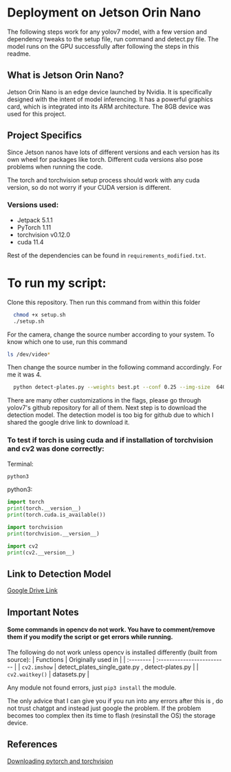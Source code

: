 
# Deployment on Jetson Orin Nano

The following steps work for any yolov7 model, with a few version and dependency tweaks to the setup file, run command and detect.py file. The model runs on the GPU successfully after following the steps in this readme.









## What is Jetson Orin Nano?


Jetson Orin Nano is an edge device launched by Nvidia. It is specifically designed with the intent of model inferencing. It has a powerful graphics card, which is integrated into its ARM architecture. The 8GB device was used for this project.

## Project Specifics
Since Jetson nanos have lots of different versions and each version has its own wheel for packages like torch. Different cuda versions also pose problems when running the code. 

The torch and torchvision setup process should work with any cuda version, so do not worry if your CUDA version is different.
### Versions used:

- Jetpack 5.1.1 
- PyTorch 1.11
- torchvision v0.12.0
- cuda 11.4 

Rest of the dependencies can be found in `requirements_modified.txt`.











# To run my script:

Clone this repository.
Then run this command from within this folder

```bash
  chmod +x setup.sh
  ./setup.sh
```

For the camera, change the source number according to your system. To know which one to use, run this command 
```bash
ls /dev/video*
```
Then change the source number in the following command accordingly. For me it was 4.
```bash
  python detect-plates.py --weights best.pt --conf 0.25 --img-size  640 --source 4 --device 0
```

There are many other customizations in the flags, please go through yolov7's github repository for all of them.
Next step is to download the detection model. The detection model is too big for github due to which I shared the google drive link to download it.

### To test if torch is using cuda and if installation of torchvision and cv2 was done correctly:

Terminal:
```bash
python3
```
python3: 
```python
import torch
print(torch.__version__)
print(torch.cuda.is_available())

import torchvision
print(torchvision.__version__)

import cv2
print(cv2.__version__)
```
## Link to Detection Model
[Google Drive Link](https://drive.google.com/file/d/10NCPSvGCaMqh_DXi5Bukf-6vvKICoMho/view?usp=sharing)



## Important Notes

#### Some commands in opencv do not work. You have to comment/remove them if you modify the script or get errors while running. 

The following do not work unless opencv is installed differently (built from source):
| Functions | Originally used in               |
| :-------- | :------------------------- |
| `cv2.imshow` | detect_plates_single_gate.py , detect-plates.py  |
| `cv2.waitkey()` | datasets.py |

Any module not found errors, just `pip3 install` the module.

The only advice that I can give you if you run into any errors after this is , do not trust chatgpt and instead just google the problem. If the problem becomes too complex then its time to flash (resinstall the OS) the storage device.


## References


[Downloading pytorch and torchvision](https://wiki.seeedstudio.com/YOLOv8-DeepStream-TRT-Jetson/)

